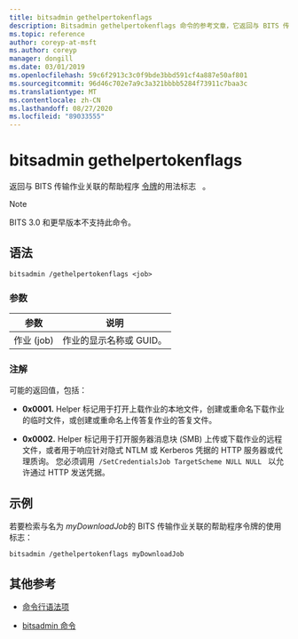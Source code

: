 ```yaml
---
title: bitsadmin gethelpertokenflags
description: Bitsadmin gethelpertokenflags 命令的参考文章，它返回与 BITS 传输作业关联的帮助程序令牌的用法标志。
ms.topic: reference
author: coreyp-at-msft
ms.author: coreyp
manager: dongill
ms.date: 03/01/2019
ms.openlocfilehash: 59c6f2913c3c0f9bde3bbd591cf4a887e50af801
ms.sourcegitcommit: 96d46c702e7a9c3a321bbbb5284f73911c7baa3c
ms.translationtype: MT
ms.contentlocale: zh-CN
ms.lasthandoff: 08/27/2020
ms.locfileid: "89033555"
---
```

# <a name="bitsadmin-gethelpertokenflags"></a>bitsadmin gethelpertokenflags

返回与 BITS 传输作业关联的帮助程序 [令牌](/windows/win32/bits/helper-tokens-for-bits-transfer-jobs)的用法标志   。

> [!NOTE]
> BITS 3.0 和更早版本不支持此命令。

## <a name="syntax"></a>语法

```
bitsadmin /gethelpertokenflags <job>
```

### <a name="parameters"></a>参数

| 参数 | 说明 |
| -------------- | -------------- |
| 作业 (job) | 作业的显示名称或 GUID。 |

### <a name="remarks"></a>注解

可能的返回值，包括：

- **0x0001.** Helper 标记用于打开上载作业的本地文件，创建或重命名下载作业的临时文件，或创建或重命名上传答复作业的答复文件。

- **0x0002.** Helper 标记用于打开服务器消息块 (SMB) 上传或下载作业的远程文件，或者用于响应针对隐式 NTLM 或 Kerberos 凭据的 HTTP 服务器或代理质询。 您必须调用  `/SetCredentialsJob TargetScheme NULL NULL`   以允许通过 HTTP 发送凭据。

## <a name="examples"></a>示例

若要检索与名为 *myDownloadJob*的 BITS 传输作业关联的帮助程序令牌的使用标志：

```
bitsadmin /gethelpertokenflags myDownloadJob
```

## <a name="additional-references"></a>其他参考

- [命令行语法项](command-line-syntax-key.md)

- [bitsadmin 命令](bitsadmin.md)
